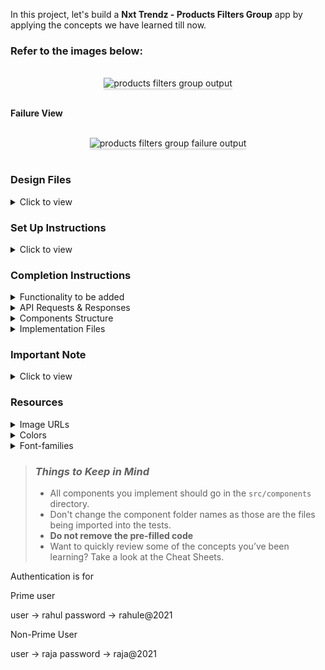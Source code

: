 In this project, let's build a **Nxt Trendz - Products Filters Group** app by applying the concepts we have learned till now.

### Refer to the images below:

<br/>
<div style="text-align: center;">
    <img src="https://assets.ccbp.in/frontend/content/react-js/nxt-trendz-products-filter-group-output-v0.gif" alt="products filters group output" style="max-width:70%;box-shadow:0 2.8px 2.2px rgba(0, 0, 0, 0.12)">
</div>
<br/>

**Failure View**

<br/>
<div style="text-align: center;">
    <img src="https://assets.ccbp.in/frontend/content/react-js/nxt-trendz-products-filter-group-failure-view-output.gif" alt="products filters group failure output" style="max-width:70%;box-shadow:0 2.8px 2.2px rgba(0, 0, 0, 0.12)">
</div>
<br/>

### Design Files

<details>
<summary>Click to view</summary>

- [Extra Small (Size < 576px) and Small (Size >= 576px) - Products](https://assets.ccbp.in/frontend/content/react-js/nxt-trendz-products-filter-group-sm-output-v2.png)
- [Extra Small (Size < 576px) and Small (Size >= 576px) - No Products](https://assets.ccbp.in/frontend/content/react-js/nxt-trendz-products-filter-group-sm-no-products-output-v0.png)
- [Extra Small (Size < 576px) and Small (Size >= 576px) - Failure View](https://assets.ccbp.in/frontend/content/react-js/nxt-trendz-products-filter-group-sm-failure-view-output.png)
- [Medium (Size >= 768px), Large (Size >= 992px) and Extra Large (Size >= 1200px) - Products](https://assets.ccbp.in/frontend/content/react-js/nxt-trendz-products-filter-group-lg-output-v2.png)
- [Medium (Size >= 768px), Large (Size >= 992px) and Extra Large (Size >= 1200px) - No Products](https://assets.ccbp.in/frontend/content/react-js/nxt-trendz-products-filter-group-lg-no-products-output.png)
- [Medium (Size >= 768px), Large (Size >= 992px) and Extra Large (Size >= 1200px) - Failure View](https://assets.ccbp.in/frontend/content/react-js/nxt-trendz-products-filter-group-lg-failure-view.png)

</details>

### Set Up Instructions

<details>
<summary>Click to view</summary>

- Download dependencies by running `npm install`
- Start up the app using `npm start`
</details>

### Completion Instructions

<details>
<summary>Functionality to be added</summary>
<br/>

The app must have the following functionalities

- When an authenticated user opens the Products Route,

  - An HTTP GET request should be made to **productsApiUrl** with `jwt_token` in the Cookies and query parameters `title_search`, `category`, and `rating` with initial values as **empty strings**
    - **_loader_** should be displayed while fetching the data
    - After the data is fetched successfully, display the products list received in the response
    - If the HTTP GET request made is unsuccessful, then the [Failure view](https://assets.ccbp.in/frontend/content/react-js/nxt-trendz-products-filter-group-lg-failure-view.png) should be displayed
  - When a non-empty value is provided in the Search Input and the **Enter** button is clicked
    - Make an HTTP GET request to the **productsApiUrl** with `jwt_token` in the Cookies and query parameter `title_search` with value as the text provided in the Search Input
    - **_loader_** should be displayed while fetching the data
    - After the data is fetched successfully, display the products list received in the response
  - When a **Category** is clicked
    - Make an HTTP GET request to the URL **productsApiUrl** with `jwt_token` in the Cookies and query parameter `category` with value as the id of the category clicked
    - **_loader_** should be displayed while fetching the data
    - After the data is fetched successfully, display the products list received in the response
  - When a **Rating** is clicked
    - Make an HTTP GET request to the URL **productsApiUrl** with `jwt_token` in the Cookies and query parameter `rating` with value as the id of the rating clicked
    - **_loader_** should be displayed while fetching the data
    - After the data is fetched successfully, display the products list received in the response
  - When the **Clear Filters** button is clicked
    - All the filters applied should be reset to initial values
    - Make an HTTP GET request to the URL **productsApiUrl** with`jwt_token` in the Cookies and without any filters
    - **_loader_** should be displayed while fetching the data
    - After the data is fetched successfully, display the products list received in the response
  - When multiple filters are applied, then the HTTP GET request should be made with all the filters that are applied

  - For example: When the **Electronics** Category is clicked and rating **4 and above** is clicked the **productsApiUrl** will be as follows

  ```js
  const apiUrl = 'https://apis.ccbp.in/products?sort_by=PRICE_HIGH&category=2&title_search=&rating=4'
  ```

  - If the HTTP GET request returns empty products list, then [No Products View](https://assets.ccbp.in/frontend/content/react-js/nxt-trendz-products-filter-group-lg-no-products-output.png) should be displayed.
  - If the HTTP GET request made is unsuccessful, then the [Failure view](https://assets.ccbp.in/frontend/content/react-js/nxt-trendz-products-filter-group-lg-failure-view.png) should be displayed

  - The `AllProductsSection` component will consist `categoryOptions`. It consists of a list of category option objects with the following properties in each category option object

  |    Key     | Data Type |
  | :--------: | :-------: |
  | categoryId |  String   |
  |    name    |  String   |

  - The `AllProductsSection` component will consist `ratingOption`. It consists of a list of category rating option objects with the following properties in each rating option object

  |   Key    | Data Type |
  | :------: | :-------: |
  | ratingId |  String   |
  | imageUrl |  String   |

</details>

<details>

<summary>API Requests & Responses</summary>
<br/>

**productsApiUrl**

#### API: `https://apis.ccbp.in/products`

#### Example: `https://apis.ccbp.in/products?sort_by=PRICE_HIGH&category=4&title_search=machine&rating=4`

#### Method: `GET`

#### Description:

Returns a response containing the list of Products

#### Success Response

```json
{
  "products": [
    {
      "title": "Front Load Machine",
      "brand": "Samsung",
      "price": 22490,
      "id": 24,
      "image_url": "https://assets.ccbp.in/frontend/react-js/ecommerce/appliances-washing-machine.png",
      "rating": 4.5,
    },
      ....
  ]
}
```

</details>

<details>
<summary>Components Structure</summary>

<br/>
<div style="text-align: center;">
    <img src="https://assets.ccbp.in/frontend/content/react-js/nxt-trendz-products-filter-group-component-structure-breakdown.png" alt="component-breakdown-structure" style="max-width:100%;box-shadow:0 2.8px 2.2px rgba(0, 0, 0, 0.12)">
</div>
<br/>

</details>

<details>
<summary>Implementation Files</summary>
<br/>

Use these files to complete the implementation:

- `src/components/AllProductsSection/index.js`
- `src/components/AllProductsSection/index.css`
- `src/components/FiltersGroup/index.js`
- `src/components/FiltersGroup/index.css`
</details>

### Important Note

<details>
<summary>Click to view</summary>

<br/>

**The following instructions are required for the tests to pass**

- `Home` Route should consist of `/` in the URL path
- `Login` Route should consist of `/login` in the URL path
- `Products` Route should consist of `/products` in the URL path
- `Cart` Route should consist of `/cart` in the URL path
- No need to use the `BrowserRouter` in `App.js` as we have already included in `index.js`

- User credentials

  ```text
   username: raja
   password: raja@2021
  ```

- The rating stars images in the route should have the alt attribute value as **rating {ratingId}**

</details>

### Resources

<details>
<summary>Image URLs</summary>

- [https://assets.ccbp.in/frontend/react-js/nxt-trendz/nxt-trendz-no-products-view.png](https://assets.ccbp.in/frontend/react-js/nxt-trendz/nxt-trendz-no-products-view.png) alt should be **no products**
- [https://assets.ccbp.in/frontend/react-js/nxt-trendz/nxt-trendz-products-error-view.png](https://assets.ccbp.in/frontend/react-js/nxt-trendz/nxt-trendz-products-error-view.png) alt should be **products failure**

</details>

<details>
<summary>Colors</summary>

<br/>

<div style="background-color: #f1f5f9; width: 150px; padding: 10px; color: black">Hex: #f1f5f9</div>
<div style="background-color: #0f172a; width: 150px; padding: 10px; color: white">Hex: #0f172a</div>
<div style="background-color: #12022f; width: 150px; padding: 10px; color: white">Hex: #12022f</div>
<div style="background-color: #64748b; width: 150px; padding: 10px; color: white">Hex: #64748b</div>
<div style="background-color: #475569; width: 150px; padding: 10px; color: white">Hex: #475569</div>
<div style="background-color: #0967d2; width: 150px; padding: 10px; color: white">Hex: #0967d2</div>
<div style="background-color: #ffffff; width: 150px; padding: 10px; color: black">Hex: #ffffff</div>

</details>

<details>
<summary>Font-families</summary>

- Roboto

</details>

> ### _Things to Keep in Mind_
>
> - All components you implement should go in the `src/components` directory.
> - Don't change the component folder names as those are the files being imported into the tests.
> - **Do not remove the pre-filled code**
> - Want to quickly review some of the concepts you’ve been learning? Take a look at the Cheat Sheets.


Authentication is for 

Prime user 

user -> rahul
password -> rahule@2021

Non-Prime User

user -> raja
password -> raja@2021
